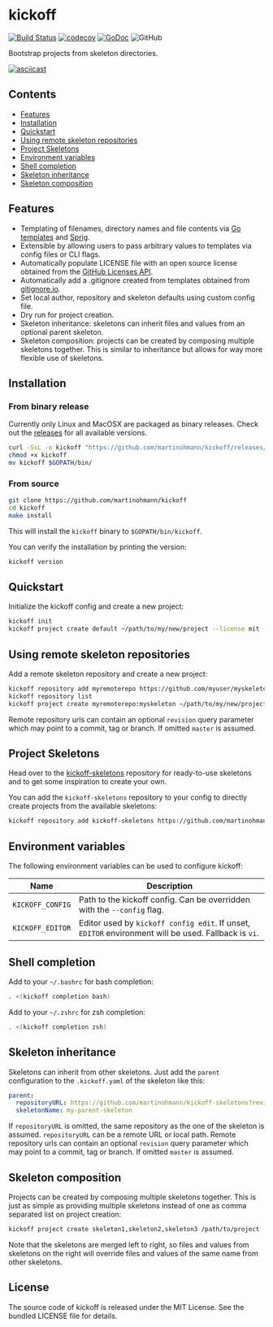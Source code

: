 # kickoff

[![Build Status](https://travis-ci.com/martinohmann/kickoff.svg?branch=master)](https://travis-ci.com/martinohmann/kickoff)
[![codecov](https://codecov.io/gh/martinohmann/kickoff/branch/master/graph/badge.svg)](https://codecov.io/gh/martinohmann/kickoff)
[![GoDoc](https://godoc.org/github.com/martinohmann/kickoff?status.svg)](https://godoc.org/github.com/martinohmann/kickoff)
![GitHub](https://img.shields.io/github/license/martinohmann/kickoff?color=orange)

Bootstrap projects from skeleton directories.

[![asciicast](https://asciinema.org/a/T53cAY9Uitt4I8XQT5rWPKDxk.svg)](https://asciinema.org/a/T53cAY9Uitt4I8XQT5rWPKDxk)

Contents
--------

- [Features](#features)
- [Installation](#installation)
- [Quickstart](#quickstart)
- [Using remote skeleton repositories](#using-remote-skeleton-repositories)
- [Project Skeletons](#project-skeletons)
- [Environment variables](#environment-variables)
- [Shell completion](#shell-completion)
- [Skeleton inheritance](#skeleton-inheritance)
- [Skeleton composition](#skeleton-composition)

## Features

- Templating of filenames, directory names and file contents via [Go
  templates](https://golang.org/pkg/text/template/) and
  [Sprig](http://masterminds.github.io/sprig/).
- Extensible by allowing users to pass arbitrary values to templates via config
  files or CLI flags.
- Automatically populate LICENSE file with an open source license obtained from
  the [GitHub Licenses API](https://developer.github.com/v3/licenses/).
- Automatically add a .gitignore created from templates obtained from
  [gitignore.io](https://gitignore.io).
- Set local author, repository and skeleton defaults using custom config file.
- Dry run for project creation.
- Skeleton inheritance: skeletons can inherit files and values from an optional
  parent skeleton.
- Skeleton composition: projects can be created by composing multiple skeletons
  together. This is similar to inheritance but allows for way more flexible use
  of skeletons.

## Installation

### From binary release

Currently only Linux and MacOSX are packaged as binary releases. Check out the
[releases](https://github.com/martinohmann/kickoff/releases) for all available
versions.

```bash
curl -SsL -o kickoff "https://github.com/martinohmann/kickoff/releases/download/v0.0.1/kickoff_0.0.1_$(uname -s | tr '[:upper:]' '[:lower:]')_x86_64"
chmod +x kickoff
mv kickoff $GOPATH/bin/
```

### From source

```bash
git clone https://github.com/martinohmann/kickoff
cd kickoff
make install
```

This will install the `kickoff` binary to `$GOPATH/bin/kickoff`.

You can verify the installation by printing the version:

```bash
kickoff version
```

## Quickstart

Initialize the kickoff config and create a new project:

```bash
kickoff init
kickoff project create default ~/path/to/my/new/project --license mit --gitignore go,hugo
```

## Using remote skeleton repositories

Add a remote skeleton repository and create a new project:

```bash
kickoff repository add myremoterepo https://github.com/myuser/myskeletonrepo?revision=v1.0.0
kickoff repository list
kickoff project create myremoterepo:myskeleton ~/path/to/my/new/project
```

Remote repository urls can contain an optional `revision` query parameter which
may point to a commit, tag or branch. If omitted `master` is assumed.

## Project Skeletons

Head over to the
[kickoff-skeletons](https://github.com/martinohmann/kickoff-skeletons)
repository for ready-to-use skeletons and to get some inspiration to create
your own.

You can add the `kickoff-skeletons` repository to your config to directly
create projects from the available skeletons:

```bash
kickoff repository add kickoff-skeletons https://github.com/martinohmann/kickoff-skeletons
```

## Environment variables

The following environment variables can be used to configure kickoff:

| Name             | Description                                                                                          |
| ---              | ---                                                                                                  |
| `KICKOFF_CONFIG` | Path to the kickoff config. Can be overridden with the `--config` flag.                              |
| `KICKOFF_EDITOR` | Editor used by `kickoff config edit`. If unset, `EDITOR` environment will be used. Fallback is `vi`. |

## Shell completion

Add to your `~/.bashrc` for bash completion:

```bash
. <(kickoff completion bash)
```

Add to your `~/.zshrc` for zsh completion:

```bash
. <(kickoff completion zsh)
```

## Skeleton inheritance

Skeletons can inherit from other skeletons. Just add the `parent` configuration
to the `.kickoff.yaml` of the skeleton like this:

```yaml
parent:
  repositoryURL: https://github.com/martinohmann/kickoff-skeletons?revision=master
  skeletonName: my-parent-skeleton
```

If `repositoryURL` is omitted, the same repository as the one of the skeleton
is assumed. `repositoryURL` can be a remote URL or local path. Remote
repository urls can contain an optional `revision` query parameter which may
point to a commit, tag or branch. If omitted `master` is assumed.

## Skeleton composition

Projects can be created by composing multiple skeletons together. This is just
as simple as providing multiple skeletons instead of one as comma separated
list on project creation:

```bash
kickoff project create skeleton1,skeleton2,skeleton3 /path/to/project
```

Note that the skeletons are merged left to right, so files and values from
skeletons on the right will override files and values of the same name from
other skeletons.

## License

The source code of kickoff is released under the MIT License. See the bundled
LICENSE file for details.
